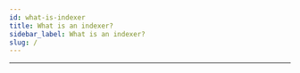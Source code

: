 ```yaml
---
id: what-is-indexer
title: What is an indexer?
sidebar_label: What is an indexer?
slug: /
---
```




---